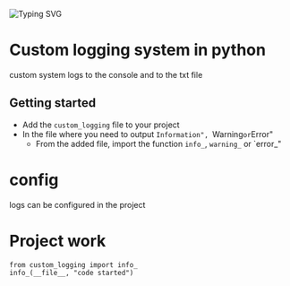 ![Typing SVG](https://readme-typing-svg.herokuapp.com?color=%2336BCF7&lines=Python+logging+system)

# Custom logging system in python

custom system logs to the console and to the txt file

## Getting started

+ Add the ``custom_logging`` file to your project
+ In the file where you need to output `Information", `Warning` or `Error"
    + From the added file, import the function `info_`, `warning_` or `error_"

# config

logs can be configured in the project

# Project work

```
from custom_logging import info_
info_(__file__, "code started")
```